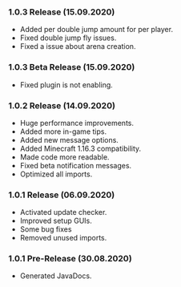 ### 1.0.3 Release (15.09.2020)
* Added per double jump amount for per player.
* Fixed double jump fly issues.
* Fixed a issue about arena creation.

### 1.0.3 Beta Release (15.09.2020)
* Fixed plugin is not enabling.

### 1.0.2 Release (14.09.2020)
* Huge performance improvements.
* Added more in-game tips.
* Added new message options.
* Added Minecraft 1.16.3 compatibility.
* Made code more readable.
* Fixed beta notification messages.
* Optimized all imports.

### 1.0.1 Release (06.09.2020)
* Activated update checker.
* Improved setup GUIs.
* Some bug fixes
* Removed unused imports.

### 1.0.1 Pre-Release (30.08.2020)
* Generated JavaDocs.
